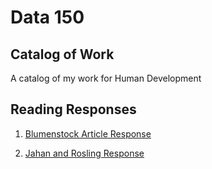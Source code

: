 # Data 150 

## Catalog of Work

A catalog of my work for Human Development 

## Reading Responses 

1. [Blumenstock Article Response](https://github.com/niranair/workshop/blumenstock)

2. [Jahan and Rosling Response](https://github.com/niranair/workshop/jahanrosling)

